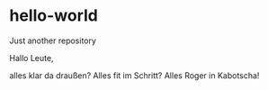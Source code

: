 # hello-world
Just another repository

Hallo Leute,

alles klar da draußen? Alles fit im Schritt? Alles Roger in Kabotscha!
